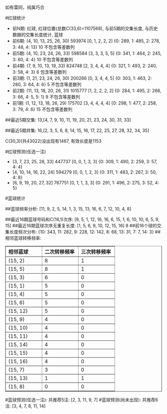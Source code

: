 <!-- 
.. title: 双色球2010140期(2010-11-30)数据分析报告
.. slug: slott-2010140-2010-11-30-report
.. date: 2010-12-01 08:00:00 UTC+08:00
.. tags: Lottery
.. link: 
.. description: 
.. type: text
-->

如有雷同，纯属巧合

<!-- TEASER_END-->

#红球统计

- 前N期: 红球, 红球位置(总数C(33,6)=1107568), 与前5期的交集长度, 与历史数据的交集长度统计, 蓝球
- 前6期: (4, 10, 13, 25, 26, 30) 593974 [0, 1, 2, 2, 2] {0: 289, 1: 485, 2: 278, 3: 48, 4: 13} 10 不包含等差数列
- 前5期: (4, 10, 23, 24, 26, 33) 598584 [3, 3, 3, 5, 5] {0: 341, 1: 464, 2: 245, 3: 60, 4: 4} 10 不包含等差数列
- 前4期: (7, 9, 10, 13, 19, 33) 824748 [2, 3, 4, 4, 4] {0: 321, 1: 493, 2: 240, 3: 58, 4: 3} 6 包含等差数列
- 前3期: (1, 21, 23, 24, 26, 30) 200266 [0, 3, 4, 4, 5] {0: 303, 1: 463, 2: 280, 3: 64, 4: 6} 5 不包含等差数列
- 前2期: (11, 13, 18, 20, 26, 31) 1015777 [1, 2, 2, 2, 2] {0: 284, 1: 495, 2: 266, 3: 66, 4: 5, 5: 1} 9 不包含等差数列
- 前1期: (1, 12, 13, 18, 26, 29) 175702 [3, 4, 4, 4, 4] {0: 298, 1: 477, 2: 258, 3: 79, 4: 6} 15 不包含等差数列

##最近5期交集:
13,[4, 7, 9, 10, 11, 19, 20, 21, 23, 24, 30, 31, 33]

##最近5期并集:
16,[2, 3, 5, 6, 8, 14, 15, 16, 17, 22, 25, 27, 28, 32, 34, 35]

C(30,3)(共43022)没出现有1467, 
有效长度是1153

#红球预测(任选一注)

- [3, 7, 23, 25, 28, 33] 447737 [0, 0, 1, 3, 3] {0: 309, 1: 490, 2: 259, 3: 57, 4: 4}
- [4, 10, 14, 16, 22, 24] 594279 [0, 0, 1, 2, 3] {0: 311, 1: 483, 2: 267, 3: 50, 4: 8}
- [6, 9, 19, 20, 27, 32] 767751 [0, 1, 1, 3, 3] {0: 291, 1: 496, 2: 275, 3: 52, 4: 5}

#蓝球统计

##蓝球频率分析:
[11, 9, 2, 5, 14, 1, 3, 15, 13, 16, 6, 7, 12, 10, 4, 8]

##最近16期蓝球号码和C(16,1)次序:
[9, 5, 1, 12, 16, 16, 6, 15, 1, 6, 10, 10, 6, 5, 9, 15]
##最近16期蓝球次序无重复长度:
[1, 5, 6, 9, 10, 12, 15, 16] 8
##前16个球的交集长度频次分布:
{10: 343, 11: 282, 9: 228, 12: 142, 8: 68, 13: 31, 7: 7, 14: 3}
##相邻蓝球转移频率:
<table border="1" class="table table-striped dataframe">
  <thead>
    <tr style="text-align: left;">
      <th style="min-width: 100px;">相邻蓝球</th>
      <th style="min-width: 100px;">二次转移频率</th>
      <th style="min-width: 100px;">三次转移频率</th>
    </tr>
  </thead>
  <tbody>
    <tr>
      <td>  (15, 2)</td>
      <td> 8</td>
      <td> 1</td>
    </tr>
    <tr>
      <td>  (15, 5)</td>
      <td> 8</td>
      <td> 1</td>
    </tr>
    <tr>
      <td>  (15, 3)</td>
      <td> 6</td>
      <td> 0</td>
    </tr>
    <tr>
      <td>  (15, 1)</td>
      <td> 5</td>
      <td> 0</td>
    </tr>
    <tr>
      <td>  (15, 4)</td>
      <td> 5</td>
      <td> 0</td>
    </tr>
    <tr>
      <td>  (15, 6)</td>
      <td> 5</td>
      <td> 0</td>
    </tr>
    <tr>
      <td> (15, 12)</td>
      <td> 5</td>
      <td> 0</td>
    </tr>
    <tr>
      <td>  (15, 9)</td>
      <td> 4</td>
      <td> 0</td>
    </tr>
    <tr>
      <td> (15, 10)</td>
      <td> 4</td>
      <td> 0</td>
    </tr>
    <tr>
      <td> (15, 11)</td>
      <td> 4</td>
      <td> 0</td>
    </tr>
    <tr>
      <td> (15, 14)</td>
      <td> 4</td>
      <td> 0</td>
    </tr>
    <tr>
      <td> (15, 15)</td>
      <td> 4</td>
      <td> 0</td>
    </tr>
    <tr>
      <td> (15, 16)</td>
      <td> 4</td>
      <td> 0</td>
    </tr>
    <tr>
      <td>  (15, 7)</td>
      <td> 3</td>
      <td> 0</td>
    </tr>
    <tr>
      <td> (15, 13)</td>
      <td> 1</td>
      <td> 1</td>
    </tr>
    <tr>
      <td>  (15, 8)</td>
      <td> 0</td>
      <td> 0</td>
    </tr>
  </tbody>
</table>
#蓝球预测(任选一注):
共推荐5注: [2, 3, 11, 9, 7]
#蓝球预测(尚未出现):
共推荐6注: [3, 4, 7, 8, 11, 14]


